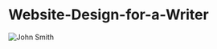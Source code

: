 # Website-Design-for-a-Writer
![John Smith](https://user-images.githubusercontent.com/49602130/60090711-7e1b1400-975c-11e9-84c8-ac2c5068e779.png)
